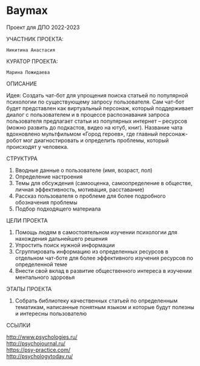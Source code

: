 # Baymax
Проект для ДПО 2022-2023

УЧАСТНИК ПРОЕКТА:

    Никитина Анастасия
   
    
КУРАТОР ПРОЕКТА:

    Марина Пожидаева

ОПИСАНИЕ

Идея: Создать чат-бот для упрощения поиска статьей по популярной психологии по существующему запросу пользователя.
Сам чат-бот будет представлен как виртуальный персонаж, который поддерживает диалог с пользователем и в процессе распознавания запроса пользователя предлагает статьи из популярных интернет – ресурсов (можно развить до подкастов, видео на ютуб, книг).
Название чата вдохновлено мультфильмом «Город героев», где главный персонаж-робот мог диагностировать и определить проблемы, который происходят у человека.

СТРУКТУРА

1)	Вводные данные о пользователе (имя, возраст, пол)
2)	Определение настроения
3)	Темы для обсуждения (самооценка, самоопределение в обществе, личная эффективность, мотивация, расставание)
4)	Рассказ пользователя о проблеме для более подробного обозначения проблемы
6)	Подбор подходящего материала

ЦЕЛИ ПРОЕКТА

1)	Помощь людям в самостоятельном изучении психологии для нахождения дальнейшего решения
2)	Упростить поиск нужной информации
3)	Сгруппировать информацию из определенных ресурсов в отдельном чат-боте для более эффективного изучения ресурсов по определенной теме
4)	Внести свой вклад в развитие общественного интереса в изучении ментального здоровья

  ЭТАПЫ ПРОЕКТА
  
1)	Собрать библиотеку качественных статьей по определенным тематикам, написанные понятным языком и которые будут полезны и интересны пользователю

ССЫЛКИ

http://www.psychologies.ru/   
http://psychojournal.ru/  
https://psy-practice.com/   
http://psychologytoday.ru/ 


  
  
